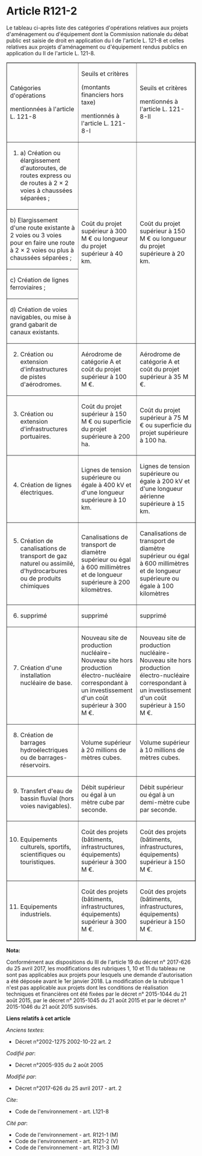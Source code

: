 # Article R121-2

Le tableau ci-après liste des catégories d'opérations relatives aux projets d'aménagement ou d'équipement dont la Commission
nationale du débat public est saisie de droit en application du I de l'article L. 121-8 et celles relatives aux projets
d'aménagement ou d'équipement rendus publics en application du II de l'article L. 121-8.

<table align="center" cellpadding="0" border="1" cellspacing="0">
  <tbody>
    <tr>
      <td>

Catégories d'opérations

mentionnées à l'article L. 121-8

</td>
      <td>

Seuils et critères 

(montants financiers hors taxe)

mentionnés à l'article L. 121-8-I

</td>
      <td>

Seuils et critères

mentionnés à l'article L. 121-8-II

</td>
    </tr>
    <tr>
      <td align="left">

1. a) Création ou élargissement d'autoroutes, de routes express ou de routes à 2 × 2 voies à chaussées séparées ;

</td>
      <td align="left" rowspan="4">

Coût du projet supérieur à 300 M € ou longueur du projet supérieur à 40 km.

</td>
      <td align="left" rowspan="4">

Coût du projet supérieur à 150 M € ou longueur du projet supérieure à 20 km.

</td>
    </tr>
    <tr>
      <td>

b) Elargissement d'une route existante à 2 voies ou 3 voies pour en faire une route à 2 × 2 voies ou plus à chaussées
séparées ;

</td>
    </tr>
    <tr>
      <td>

c) Création de lignes ferroviaires ;

</td>
    </tr>
    <tr>
      <td>

d) Création de voies navigables, ou mise à grand gabarit de canaux existants.

</td>
    </tr>
    <tr>
      <td>

2. Création ou extension d'infrastructures de pistes d'aérodromes.

</td>
      <td>

Aérodrome de catégorie A et coût du projet supérieur à 100 M €.

</td>
      <td>

Aérodrome de catégorie A et coût du projet supérieur à 35 M €.

</td>
    </tr>
    <tr>
      <td align="left">

3. Création ou extension d'infrastructures portuaires.

</td>
      <td align="left">

Coût du projet supérieur à 150 M € ou superficie du projet supérieure à 200 ha.

</td>
      <td align="left">

Coût du projet supérieur à 75 M € ou superficie du projet supérieure à 100 ha.

</td>
    </tr>
    <tr>
      <td align="left">

4. Création de lignes électriques.

</td>
      <td align="left">

Lignes de tension supérieure ou égale à 400 kV et d'une longueur supérieure à 10 km.

</td>
      <td align="left">

Lignes de tension supérieure ou égale à 200 kV et d'une longueur aérienne supérieure à 15 km.

</td>
    </tr>
    <tr>
      <td align="left">

5. Création de canalisations de transport de gaz naturel ou assimilé, d'hydrocarbures ou de produits chimiques

</td>
      <td align="left">

Canalisations de transport de diamètre supérieur ou égal à 600 millimètres et de longueur supérieure à 200 kilomètres.

</td>
      <td align="left">

Canalisations de transport de diamètre supérieur ou égal à 600 millimètres et de longueur supérieure ou égale à 100
kilomètres

</td>
    </tr>
    <tr>
      <td align="left">

6. supprimé

</td>
      <td align="left">

supprimé

</td>
      <td align="left">

supprimé

</td>
    </tr>
    <tr>
      <td align="left">

7. Création d'une installation nucléaire de base.

</td>
      <td align="left">

Nouveau site de production nucléaire-Nouveau site hors production électro-nucléaire correspondant à un investissement d'un
coût supérieur à 300 M €.

</td>
      <td align="left">

Nouveau site de production nucléaire-Nouveau site hors production électro-nucléaire correspondant à un investissement d'un
coût supérieur à 150 M €.

</td>
    </tr>
    <tr>
      <td align="left">

8. Création de barrages hydroélectriques ou de barrages-réservoirs.

</td>
      <td align="left">

Volume supérieur à 20 millions de mètres cubes.

</td>
      <td align="left">

Volume supérieur à 10 millions de mètres cubes.

</td>
    </tr>
    <tr>
      <td align="left">

9. Transfert d'eau de bassin fluvial (hors voies navigables).

</td>
      <td align="left">

Débit supérieur ou égal à un mètre cube par seconde.

</td>
      <td align="left">

Débit supérieur ou égal à un demi-mètre cube par seconde.

</td>
    </tr>
    <tr>
      <td>

10. Equipements culturels, sportifs, scientifiques ou touristiques.

</td>
      <td>

Coût des projets (bâtiments, infrastructures, équipements) supérieur à 300 M €.

</td>
      <td>

Coût des projets (bâtiments, infrastructures, équipements) supérieur à 150 M €.

</td>
    </tr>
    <tr>
      <td>

11. Equipements industriels.

</td>
      <td>

Coût des projets (bâtiments, infrastructures, équipements) supérieur à 300 M €.

</td>
      <td>

Coût des projets (bâtiments, infrastructures, équipements) supérieur à 150 M €.

</td>
    </tr>
  </tbody>
</table>

**Nota:**

Conformément aux dispositions du III de l'article 19 du décret n° 2017-626 du 25 avril 2017, les modifications des rubriques
1, 10 et 11 du tableau ne sont pas applicables aux projets pour lesquels une demande d'autorisation a été déposée avant le
1er janvier 2018. La modification de la rubrique 1 n'est pas applicable aux projets dont les conditions de réalisation
techniques et financières ont été fixées par le décret n° 2015-1044 du 21 août 2015, par le décret n° 2015-1045 du 21 août
2015 et par le décret n° 2015-1046 du 21 août 2015 susvisés.

**Liens relatifs à cet article**

_Anciens textes_:

  - Décret n°2002-1275 2002-10-22 art. 2

_Codifié par_:

  - Décret n°2005-935 du 2 août 2005

_Modifié par_:

  - Décret n°2017-626 du 25 avril 2017 - art. 2

_Cite_:

  - Code de l'environnement - art. L121-8

_Cité par_:

  - Code de l'environnement - art. R121-1 (M)
  - Code de l'environnement - art. R121-2 (V)
  - Code de l'environnement - art. R121-3 (M)
